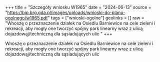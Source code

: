 +++
title = "Szczegóły wniosku W1965"
date = "2024-06-13"
source = "https://bip.brg.gda.pl/images/uploads/wnioski-do-planu-ogolnego/w1965.pdf"
tags = ["wnioski-ogolne"]
geolinks = []
raw = "Wnoszę o przeznaczenie działek na Osiedlu Barniewice na cele zieleni i rekreacji, aby mogły one tworzyć spójny park linearny wraz z ulicą dojazdowąj/techniczną dla sąsiadujących ulic "
+++

Wnoszę o przeznaczenie działek na Osiedlu Barniewice na cele zieleni i rekreacji,
aby mogły one tworzyć spójny park linearny wraz z ulicą dojazdowąj/techniczną dla
sąsiadujących ulic



